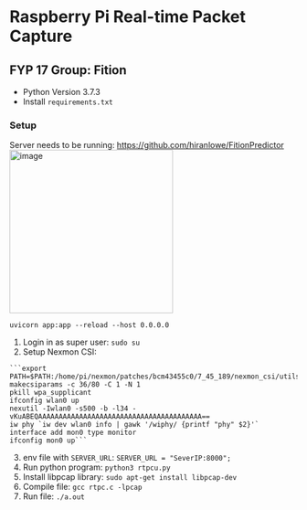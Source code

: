 # Raspberry Pi Real-time Packet Capture

## FYP 17 Group: Fition

- Python Version 3.7.3
- Install `requirements.txt`

### Setup
Server needs to be running: https://github.com/hiranlowe/FitionPredictor<img width="286" alt="image" src="https://user-images.githubusercontent.com/47106053/165825265-486334c4-2e0e-417c-8738-3b81cc34eb5b.png">

`uvicorn app:app --reload --host 0.0.0.0`

1. Login in as super user: `sudo su`
2. Setup Nexmon CSI:
~~~
```export PATH=$PATH:/home/pi/nexmon/patches/bcm43455c0/7_45_189/nexmon_csi/utils/makecsiparams
makecsiparams -c 36/80 -C 1 -N 1
pkill wpa_supplicant
ifconfig wlan0 up
nexutil -Iwlan0 -s500 -b -l34 -vKuABEQAAAAAAAAAAAAAAAAAAAAAAAAAAAAAAAAAAAAAAAA==
iw phy `iw dev wlan0 info | gawk '/wiphy/ {printf "phy" $2}'` interface add mon0 type monitor
ifconfig mon0 up```
~~~
3. env file with `SERVER_URL`: `SERVER_URL = "SeverIP:8000";`
4. Run python program: `python3 rtpcu.py`
5. Install libpcap library: `sudo apt-get install libpcap-dev`
6. Compile file: `gcc rtpc.c -lpcap`
7. Run file: `./a.out`
